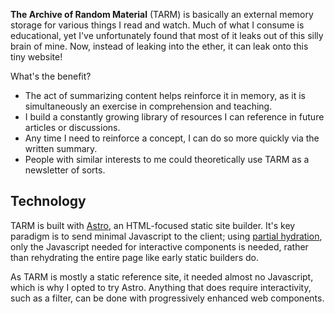**The Archive of Random Material** (<abbr>TARM</abbr>) is basically an external memory storage for various things I read and watch. Much of what I consume is educational, yet I've unfortunately found that most of it leaks out of this silly brain of mine. Now, instead of leaking into the ether, it can leak onto this tiny website!

What's the benefit?

* The act of summarizing content helps reinforce it in memory, as it is simultaneously an exercise in comprehension and teaching.
* I build a constantly growing library of resources I can reference in future articles or discussions.
* Any time I need to reinforce a concept, I can do so more quickly via the written summary.
* People with similar interests to me could theoretically use TARM as a newsletter of sorts.

## Technology

TARM is built with [Astro](https://astro.build/), an HTML-focused static site builder. It's key paradigm is to send minimal Javascript to the client; using [partial hydration](https://docs.astro.build/en/core-concepts/partial-hydration/), only the Javascript needed for interactive components is needed, rather than rehydrating the entire page like early static builders do.

As TARM is mostly a static reference site, it needed almost no Javascript, which is why I opted to try Astro. Anything that does require interactivity, such as a filter, can be done with progressively enhanced web components.
